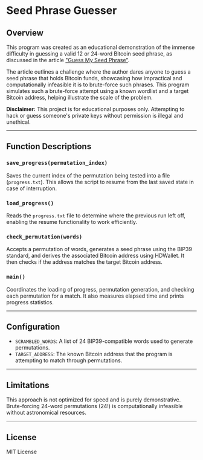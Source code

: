 
# Seed Phrase Guesser

## Overview

This program was created as an educational demonstration of the immense difficulty in guessing a valid 12 or 24-word Bitcoin seed phrase, as discussed in the article ["Guess My Seed Phrase"](https://www.whatisbitcoin.com/security/guess-my-seed-phrase#Guess_My_12_And_24_Word_Seed_Phrases).

The article outlines a challenge where the author dares anyone to guess a seed phrase that holds Bitcoin funds, showcasing how impractical and computationally infeasible it is to brute-force such phrases. This program simulates such a brute-force attempt using a known wordlist and a target Bitcoin address, helping illustrate the scale of the problem.

**Disclaimer:** This project is for educational purposes only. Attempting to hack or guess someone's private keys without permission is illegal and unethical.

---

## Function Descriptions

### `save_progress(permutation_index)`
Saves the current index of the permutation being tested into a file (`progress.txt`). This allows the script to resume from the last saved state in case of interruption.

### `load_progress()`
Reads the `progress.txt` file to determine where the previous run left off, enabling the resume functionality to work efficiently.

### `check_permutation(words)`
Accepts a permutation of words, generates a seed phrase using the BIP39 standard, and derives the associated Bitcoin address using HDWallet. It then checks if the address matches the target Bitcoin address.

### `main()`
Coordinates the loading of progress, permutation generation, and checking each permutation for a match. It also measures elapsed time and prints progress statistics.

---

## Configuration

- `SCRAMBLED_WORDS`: A list of 24 BIP39-compatible words used to generate permutations.
- `TARGET_ADDRESS`: The known Bitcoin address that the program is attempting to match through permutations.

---

## Limitations

This approach is not optimized for speed and is purely demonstrative. Brute-forcing 24-word permutations (24!) is computationally infeasible without astronomical resources.

---

## License

MIT License
